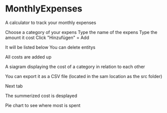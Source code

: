 # MonthlyExpenses
A calculator to track your monthly expenses

Choose a category of your expens
Type the name of the expens
Type the amount it cost
Click "Hinzufügen" = Add

It will be listed below
You can delete entitys

All costs are added up 

A siagram displaying the cost of a category in relation to each other

You can export it as a CSV file (located in the sam location as the src folder)

Next tab

The summerized cost is desplayed

Pie chart to see where most is spent
